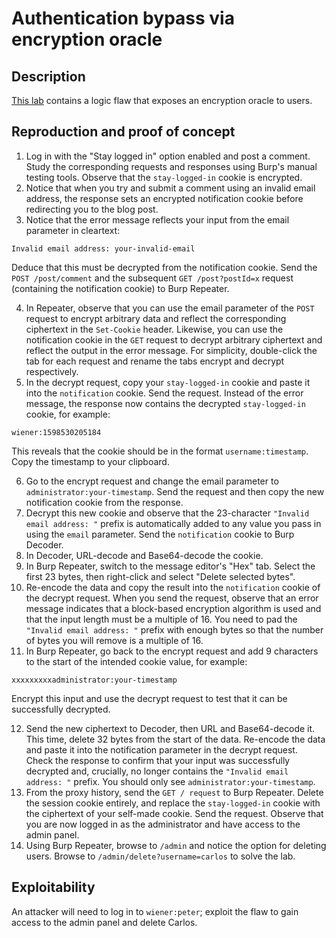 # Authentication bypass via encryption oracle

## Description

[This lab](https://portswigger.net/web-security/logic-flaws/examples/lab-logic-flaws-authentication-bypass-via-encryption-oracle) contains a logic flaw that exposes an encryption oracle to users.

## Reproduction and proof of concept

1. Log in with the "Stay logged in" option enabled and post a comment. Study the corresponding requests and responses using Burp's manual testing tools. Observe that the `stay-logged-in` cookie is encrypted.
2. Notice that when you try and submit a comment using an invalid email address, the response sets an encrypted notification cookie before redirecting you to the blog post.
3. Notice that the error message reflects your input from the email parameter in cleartext:

```text
Invalid email address: your-invalid-email
```

Deduce that this must be decrypted from the notification cookie. Send the `POST /post/comment` and the subsequent `GET /post?postId=x` request (containing the notification cookie) to Burp Repeater.

4. In Repeater, observe that you can use the email parameter of the `POST` request to encrypt arbitrary data and reflect the corresponding ciphertext in the `Set-Cookie` header. Likewise, you can use the notification cookie in the `GET` request to decrypt arbitrary ciphertext and reflect the output in the error message. For simplicity, double-click the tab for each request and rename the tabs encrypt and decrypt respectively.
5. In the decrypt request, copy your `stay-logged-in` cookie and paste it into the `notification` cookie. Send the request. Instead of the error message, the response now contains the decrypted `stay-logged-in` cookie, for example:

```text
wiener:1598530205184
```

This reveals that the cookie should be in the format `username:timestamp`. Copy the timestamp to your clipboard.

6. Go to the encrypt request and change the email parameter to `administrator:your-timestamp`. Send the request and then copy the new notification cookie from the response.
7. Decrypt this new cookie and observe that the 23-character `"Invalid email address: "` prefix is automatically added to any value you pass in using the `email` parameter. Send the `notification` cookie to Burp Decoder.
8. In Decoder, URL-decode and Base64-decode the cookie.
9. In Burp Repeater, switch to the message editor's "Hex" tab. Select the first 23 bytes, then right-click and select "Delete selected bytes".
10. Re-encode the data and copy the result into the `notification` cookie of the decrypt request. When you send the request, observe that an error message indicates that a block-based encryption algorithm is used and that the input length must be a multiple of 16. You need to pad the `"Invalid email address: "` prefix with enough bytes so that the number of bytes you will remove is a multiple of 16.
11. In Burp Repeater, go back to the encrypt request and add 9 characters to the start of the intended cookie value, for example:

```text
xxxxxxxxxadministrator:your-timestamp
```

Encrypt this input and use the decrypt request to test that it can be successfully decrypted.

12. Send the new ciphertext to Decoder, then URL and Base64-decode it. This time, delete 32 bytes from the start of the data. Re-encode the data and paste it into the notification parameter in the decrypt request. Check the response to confirm that your input was successfully decrypted and, crucially, no longer contains the `"Invalid email address: "` prefix. You should only see `administrator:your-timestamp`.
13. From the proxy history, send the `GET / request` to Burp Repeater. Delete the session cookie entirely, and replace the `stay-logged-in` cookie with the ciphertext of your self-made cookie. Send the request. Observe that you are now logged in as the administrator and have access to the admin panel.
14. Using Burp Repeater, browse to `/admin` and notice the option for deleting users. Browse to `/admin/delete?username=carlos` to solve the lab.

## Exploitability

An attacker will need to log in to `wiener:peter`; exploit the flaw to gain access to the admin panel and delete Carlos. 
